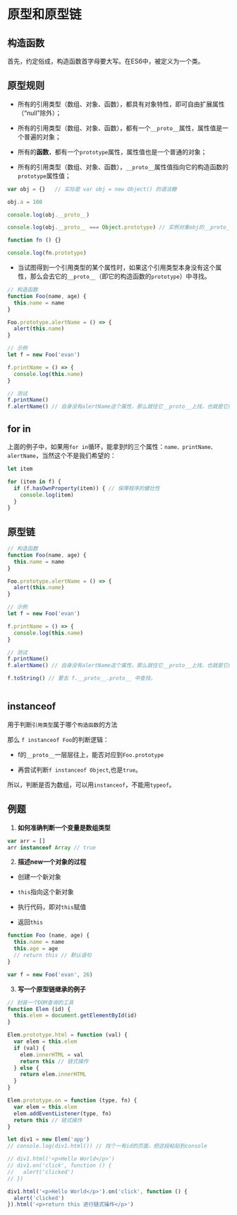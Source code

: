 # 原型和原型链

## 构造函数

首先，约定俗成，构造函数首字母要大写。在ES6中，被定义为一个类。

## 原型规则

- 所有的引用类型（数组、对象、函数），都具有对象特性，即可自由扩展属性（“null”除外）；

- 所有的引用类型（数组、对象、函数），都有一个`__proto__`属性，属性值是一个普遍的对象；

- 所有的**函数**，都有一个`prototype`属性，属性值也是一个普通的对象；

- 所有的引用类型（数组、对象、函数），`__proto__`属性值指向它的构造函数的`prototype`属性值；

```js
var obj = {}   // 实际是 var obj = new Object() 的语法糖

obj.a = 100

console.log(obj.__proto__)

console.log(obj.__proto__ === Object.prototype) // 实例对象obj的__proto__ === 它的构造函数Object的prototype

function fn () {}

console.log(fn.prototype)
```

- 当试图得到一个引用类型的某个属性时，如果这个引用类型本身没有这个属性，那么会去它的`__proto__`（即它的构造函数的`prototype`）中寻找。

```js
// 构造函数
function Foo(name, age) {
  this.name = name
}

Foo.prototype.alertName = () => {
  alert(this.name)
}

// 示例
let f = new Foo('evan')

f.printName = () => {
  console.log(this.name)
}

// 测试
f.printName()
f.alertName() // 自身没有alertName这个属性，那么就往它__proto__上找，也就是它的构造函数Foo的prototype上找
```

## for in

上面的例子中，如果用`for in`循环，能拿到f的三个属性：`name、printName、alertName`，当然这个不是我们希望的：

```js
let item

for (item in f) {
  if (f.hasOwnProperty(item)) { // 保障程序的健壮性
    console.log(item)
  }
}
```

## 原型链

```js
// 构造函数
function Foo(name, age) {
  this.name = name
}

Foo.prototype.alertName = () => {
  alert(this.name)
}

// 示例
let f = new Foo('evan')

f.printName = () => {
  console.log(this.name)
}

// 测试
f.printName()
f.alertName() // 自身没有alertName这个属性，那么就往它__proto__上找，也就是它的构造函数Foo的prototype上找

f.toString() // 要去 f.__proto__.proto__ 中查找，
```

<img :src="$withBase('/assets/prototype.png')" >

## instanceof

用于判断`引用类型`属于哪个`构造函数`的方法

那么 `f instanceof Foo`的判断逻辑：

- f的`__proto__`一层层往上，能否对应到`Foo.prototype`

- 再尝试判断`f instanceof Object`,也是`true`。

所以，判断是否为数组，可以用`instanceof`，不能用`typeof`。

## 例题

1. **如何准确判断一个变量是数组类型**

```js
var arr = []
arr instanceof Array // true
```

2. **描述new一个对象的过程**

- 创建一个新对象

- `this`指向这个新对象

- 执行代码，即对`this`赋值

- 返回`this`

```js
function Foo (name, age) {
  this.name = name
  this.age = age
  // return this // 默认语句
}

var f = new Foo('evan', 26)
```

3. **写一个原型链继承的例子**

```js
// 封装一个DOM查询的工具
function Elem (id) {
  this.elem = document.getElementById(id)
}

Elem.prototype.html = function (val) {
  var elem = this.elem
  if (val) {
    elem.innerHTML = val
    return this // 链式操作
  } else {
    return elem.innerHTML
  }
}

Elem.prototype.on = function (type, fn) {
  var elem = this.elem
  elem.addEventListener(type, fn)
  return this // 链式操作
}

let div1 = new Elem('app')
// console.log(div1.html()) // 找个一有id的页面，把这段粘贴到console

// div1.html('<p>Hello World</p>')
// div1.on('click', function () {
//   alert('clicked')
// })

div1.html('<p>Hello World</p>').on('click', function () {
  alert('clicked')
}).html('<p>return this 进行链式操作</p>')
```